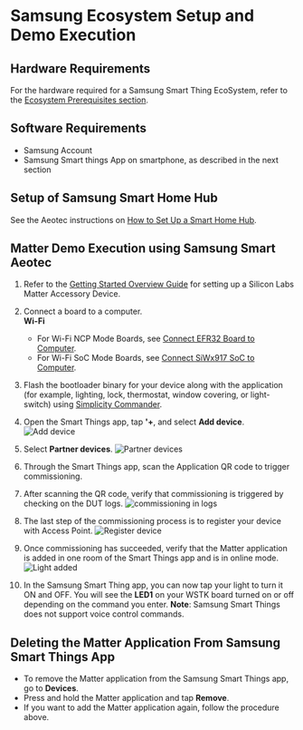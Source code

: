 # Samsung Ecosystem Setup and Demo Execution

## Hardware Requirements

For the hardware required for a Samsung Smart Thing EcoSystem, refer to the [Ecosystem Prerequisites section](./index#prerequisites).

## Software Requirements

- Samsung Account
- Samsung Smart things App on smartphone, as described in the next section

## Setup of Samsung Smart Home Hub

See the Aeotec instructions on [How to Set Up a Smart Home Hub](https://aeotec.freshdesk.com/support/solutions/articles/6000240326-how-to-setup-smart-home-hub).

## Matter Demo Execution using Samsung Smart Aeotec

1. Refer to the [Getting Started Overview Guide](/matter/{build-docspace-version}/matter-wifi-getting-started-example) for setting up a Silicon Labs Matter Accessory Device.

2. Connect a board to a computer.<br>**Wi-Fi**
   - For Wi-Fi NCP Mode Boards, see [Connect EFR32 Board to Computer](/matter/{build-docspace-version}/matter-wifi-getting-started-example/getting-started-efx32-ncp#connect-the-boards-to-a-computer).
   - For Wi-Fi SoC Mode Boards, see [Connect SiWx917 SoC to Computer](/matter/{build-docspace-version}/matter-wifi-getting-started-example/getting-started-with-soc#connect-siwx917-soc-to-computer).

3. Flash the bootloader binary for your device along with the application (for example, lighting, lock, thermostat, window covering, or light-switch) using [Simplicity Commander](/matter/{build-docspace-version}/matter-wifi-run-demo/flashing-using-commander).

4. Open the Smart Things app, tap **'+**, and select **Add device**.
![Add device](./images/samsung-app-add-device.png?width=40%&height=40%)

5. Select **Partner devices**.
![Partner devices](./images/samsung-app-select-partner.png?width=40%&height=40%)

6. Through the Smart Things app, scan the Application QR code to trigger commissioning.

7. After scanning the QR code, verify that commissioning is triggered by checking on the DUT logs.
![commissioning in logs](./images/samsung-app-commissioning.png?width=40%&height=40%)

8. The last step of the commissioning process is to register your device with Access Point.
![Register device](./images/samsung-register-device.png?width=40%&height=40%)

9. Once commissioning has succeeded, verify that the Matter application is added in one room of the Smart Things app and is in online mode.
![Light added](./images/samsung-light-added.png?width=40%&height=40%)

10. In the Samsung Smart Thing app, you can now tap your light to turn it ON and OFF. You will see the **LED1** on your WSTK board turned on or off depending on the command you enter. **Note**: Samsung Smart Things does not support voice control commands.

## Deleting the Matter Application From Samsung Smart Things App

- To remove the Matter application from the Samsung Smart Things app, go to **Devices**.
- Press and hold the Matter application and tap **Remove**.
- If you want to add the Matter application again, follow the procedure above.
